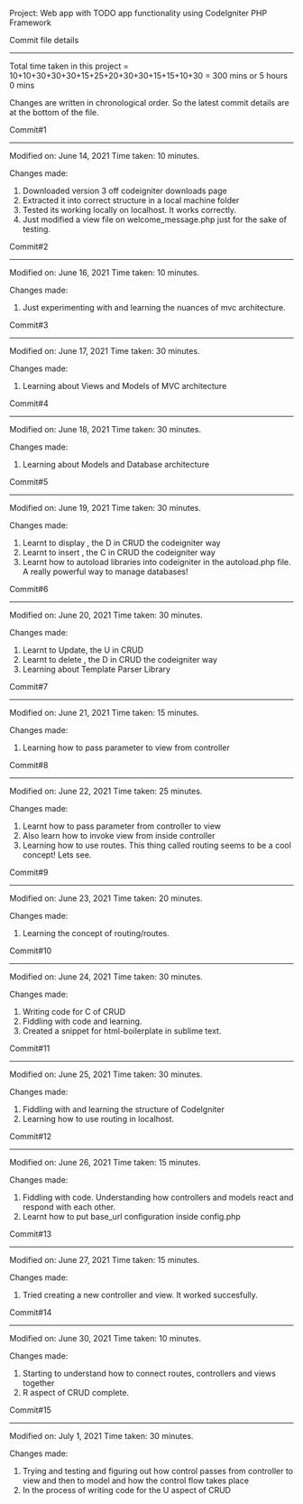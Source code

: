 Project: Web app with TODO app functionality using CodeIgniter PHP Framework

Commit file details
********************

Total time taken in this project = 10+10+30+30+30+15+25+20+30+30+15+15+10+30 = 300 mins or 5 hours 0 mins

Changes are written in chronological order. So the latest commit details are at the bottom of the file.

Commit#1
*********

Modified on: June 14, 2021
Time taken: 10 minutes.

Changes made:

1. Downloaded version 3 off codeigniter downloads page
2. Extracted it into correct structure in a local machine folder
3. Tested its working locally on localhost. It works correctly.
4. Just modified a view file on welcome_message.php just for the sake of testing.


Commit#2
*********

Modified on: June 16, 2021
Time taken: 10 minutes.

Changes made:

1. Just experimenting with and learning the nuances of mvc architecture.


Commit#3
**********


Modified on: June 17, 2021
Time taken: 30 minutes.

Changes made:

1. Learning about Views and Models of MVC architecture


Commit#4
**********


Modified on: June 18, 2021
Time taken: 30 minutes.

Changes made:

1. Learning about Models and Database architecture

Commit#5
**********


Modified on: June 19, 2021
Time taken: 30 minutes.

Changes made:

1. Learnt to display , the D in CRUD the codeigniter way
2. Learnt to insert , the C in CRUD the codeigniter way
3. Learnt how to autoload libraries into codeigniter in the autoload.php file. A really powerful way to manage databases!


Commit#6
**********


Modified on: June 20, 2021
Time taken: 30 minutes.

Changes made:

1. Learnt to Update, the U in CRUD
2. Learnt to delete , the D in CRUD the codeigniter way
3. Learning about Template Parser Library 



Commit#7
**********


Modified on: June 21, 2021
Time taken: 15 minutes.

Changes made:

1. Learning how to pass parameter to view from controller


Commit#8
**********


Modified on: June 22, 2021
Time taken: 25 minutes.

Changes made:

1. Learnt how to pass parameter from controller to view
2. Also learn how to invoke view from inside controller
3. Learning how to use routes. This thing called routing seems to be a cool concept! Lets see.


Commit#9
**********


Modified on: June 23, 2021
Time taken: 20 minutes.

Changes made:

1. Learning the concept of routing/routes.


Commit#10
**********


Modified on: June 24, 2021
Time taken: 30 minutes.

Changes made:

1. Writing code for C of CRUD
2. Fiddling with code and learning.
3. Created a snippet for html-boilerplate in sublime text.


Commit#11
**********


Modified on: June 25, 2021
Time taken: 30 minutes.

Changes made:

1. Fiddling with and learning the structure of CodeIgniter
2. Learning how to use routing in localhost.

Commit#12
**********


Modified on: June 26, 2021
Time taken: 15 minutes.

Changes made:

1. Fiddling with code. Understanding how controllers and models react and respond with each other.
2. Learnt how to put base_url configuration inside config.php

Commit#13
**********


Modified on: June 27, 2021
Time taken: 15 minutes.

Changes made:

1. Tried creating a new controller and view. It worked succesfully.

Commit#14
**********


Modified on: June 30, 2021
Time taken: 10 minutes.

Changes made:

1. Starting to understand how to connect routes, controllers and views together
2. R aspect of CRUD complete.

Commit#15
**********


Modified on: July 1, 2021
Time taken: 30 minutes.

Changes made:

1. Trying and testing and figuring out how control passes from controller to view and then to model and how the control flow takes place
2. In the process of writing code for the U aspect of CRUD











